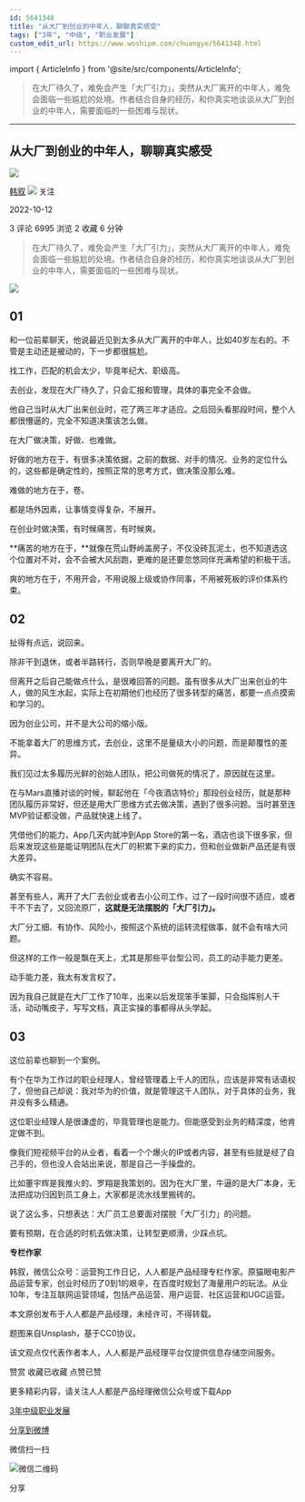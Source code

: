 ```yaml
---
id: 5641348
title: "从大厂到创业的中年人，聊聊真实感受"
tags: ["3年", "中级", "职业发展"]
custom_edit_url: https://www.woshipm.com/chuangye/5641348.html
---
```

import { ArticleInfo } from '@site/src/components/ArticleInfo';

<ArticleInfo
    author="韩叙"
    authorLink="https://www.woshipm.com/u/57956"
    published="2022-10-12"
    views={6995}
    comments={3}
    collects={2}
/>

> 在大厂待久了，难免会产生「大厂引力」，突然从大厂离开的中年人，难免会面临一些尴尬的处境。作者结合自身的经历，和你真实地谈谈从大厂到创业的中年人，需要面临的一些困难与现状。

---

## 从大厂到创业的中年人，聊聊真实感受

[![](https://image.woshipm.com/wp-files/2015/11/IMG_0437.jpg!/both/72x72)](https://www.woshipm.com/u/57956)

[韩叙](https://www.woshipm.com/u/57956) ![](https://static.woshipm.com/tag/1121_1@2x.png) 关注

2022-10-12

3 评论 6995 浏览 2 收藏 6 分钟

> 在大厂待久了，难免会产生「大厂引力」，突然从大厂离开的中年人，难免会面临一些尴尬的处境。作者结合自身的经历，和你真实地谈谈从大厂到创业的中年人，需要面临的一些困难与现状。

![](https://image.woshipm.com/wp-files/2022/10/f5MVu3W8NY5u8BHeXIZI.jpg)

## 01

和一位前辈聊天，他说最近见到太多从大厂离开的中年人，比如40岁左右的。不管是主动还是被动的，下一步都很尴尬。

找工作，匹配的机会太少，毕竟年纪大、职级高。

去创业，发现在大厂待久了，只会汇报和管理，具体的事完全不会做。

他自己当时从大厂出来创业时，花了两三年才适应。之后回头看那段时间，整个人都很懵逼的，完全不知道决策该怎么做。

在大厂做决策，好做、也难做。

好做的地方在于，有很多决策依据，之前的数据、对手的情况、业务的定位什么的，这些都是确定性的，按照正常的思考方式，做决策没那么难。

难做的地方在于，卷。

都是场外因素，让事情变得复杂，不展开。

在创业时做决策，有时候痛苦，有时候爽。

**痛苦的地方在于，**就像在荒山野岭盖房子，不仅没砖瓦泥土，也不知道选这个位置对不对，会不会被大风刮跑，更难的是还要忽悠同伴充满希望的积极干活。

爽的地方在于，不用开会，不用说服上级或协作同事，不用被死板的评价体系约束。

## 02

扯得有点远，说回来。

除非干到退休，或者半路转行，否则早晚是要离开大厂的。

但离开之后自己能做点什么，是很难回答的问题。虽有很多从大厂出来创业的牛人，做的风生水起，实际上在初期他们也经历了很多转型的痛苦，都要一点点摸索和学习的。

因为创业公司，并不是大公司的缩小版。

不能拿着大厂的思维方式，去创业，这里不是量级大小的问题，而是颠覆性的差异。

我们见过太多履历光鲜的创始人团队，把公司做死的情况了，原因就在这里。

在与Mars直播对谈的时候，聊起他在「今夜酒店特价」那段创业经历，就是那种团队履历非常好，但还是用大厂思维方式去做决策，遇到了很多问题。当时甚至连MVP验证都没做，产品就快速上线了。

凭借他们的能力，App几天内就冲到App Store的第一名，酒店也谈下很多家，但后来发现这些是能证明团队在大厂的积累下来的实力，但和创业做新产品还是有很大差异。

确实不容易。

甚至有些人，离开了大厂去创业或者去小公司工作，过了一段时间很不适应，或者干不下去了，又回流原厂，**这就是无法摆脱的「大厂引力」。**

大厂分工细、有协作、风险小，按照这个系统的运转流程做事，就不会有啥大问题。

但这样的工作一般是飘在天上，尤其是那些平台型公司，员工的动手能力更差。

动手能力差，我太有发言权了。

因为我自己就是在大厂工作了10年，出来以后发现笨手笨脚，只会指挥别人干活，动动嘴皮子，写写文档，真正实操的事都得从头学起。

## 03

这位前辈也聊到一个案例。

有个在华为工作过的职业经理人，曾经管理着上千人的团队，应该是非常有话语权了，但他自己却说：我对华为的价值，就是管理这千人团队，对于具体的业务，我并没有多么精通。

这位职业经理人是很谦虚的，毕竟管理也是能力。但能感受到业务的精深度，他肯定做不到。

像我们短视频平台的从业者，看着一个个爆火的IP或者内容，甚至有些就是经了自己手的，但也没人会站出来说，那是自己一手操盘的。

比如董宇辉是我推火的、罗翔是我策划的。因为在大厂里，牛逼的是大厂本身，无法把成功归因到员工身上，大家都是流水线里搬砖的。

说了这么多，只想表达：大厂员工总要面对摆脱「大厂引力」的问题。

要有预期，在合适的时机去做决策，让转型更顺滑，少踩点坑。

**专栏作家**

韩叙，微信公众号：运营狗工作日记，人人都是产品经理专栏作家。原猫眼电影产品运营专家，创业时经历了0到1的艰辛，在百度时规划了海量用户的玩法。从业10年，专注互联网运营领域，包括产品运营、用户运营、社区运营和UGC运营。

本文原创发布于人人都是产品经理，未经许可，不得转载。

题图来自Unsplash，基于CC0协议。

该文观点仅代表作者本人，人人都是产品经理平台仅提供信息存储空间服务。

赞赏 收藏已收藏 点赞已赞

更多精彩内容，请关注人人都是产品经理微信公众号或下载App

[3年](https://www.woshipm.com/tag/3%e5%b9%b4)[中级](https://www.woshipm.com/tag/%e4%b8%ad%e7%ba%a7)[职业发展](https://www.woshipm.com/tag/%e8%81%8c%e4%b8%9a%e5%8f%91%e5%b1%95)

[分享到微博](https://service.weibo.com/share/share.php?appkey=2775287854&title=从大厂到创业的中年人，聊聊真实感受&url=https://www.woshipm.com/chuangye/5641348.html&pic=https://image.woshipm.com/wp-files/2022/10/f5MVu3W8NY5u8BHeXIZI.jpg)

微信扫一扫

![微信二维码](https://api.pwmqr.com/qrcode/create/?url=https://www.woshipm.com/chuangye/5641348.html)

分享